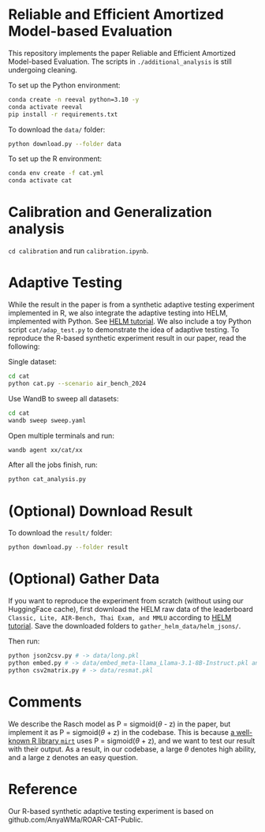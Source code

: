 # Reliable and Efficient Amortized Model-based Evaluation


This repository implements the paper Reliable and Efficient Amortized Model-based Evaluation.
The scripts in `./additional_analysis` is still undergoing cleaning.

To set up the Python environment:
```bash
conda create -n reeval python=3.10 -y
conda activate reeval
pip install -r requirements.txt
```


To download the `data/` folder:
```bash
python download.py --folder data
```


To set up the R environment:
```bash
conda env create -f cat.yml
conda activate cat
```


# Calibration and Generalization analysis
`cd calibration` and run `calibration.ipynb`.


# Adaptive Testing


While the result in the paper is from a synthetic adaptive testing experiment implemented in R, we also integrate the adaptive testing into HELM, implemented with Python. See [HELM tutorial](https://crfm-helm.readthedocs.io/en/latest/reeval/). We also include a toy Python script `cat/adap_test.py` to demonstrate the idea of adaptive testing. To reproduce the R-based synthetic experiment result in our paper, read the following:


Single dataset:
```bash
cd cat
python cat.py --scenario air_bench_2024
```


Use WandB to sweep all datasets:
```bash
cd cat
wandb sweep sweep.yaml
```


Open multiple terminals and run:
```bash
wandb agent xx/cat/xx
```


After all the jobs finish, run:
```bash
python cat_analysis.py
```


# (Optional) Download Result


To download the `result/` folder:
```bash
python download.py --folder result
```


# (Optional) Gather Data


If you want to reproduce the experiment from scratch (without using our HuggingFace cache), first download the HELM raw data of the leaderboard `Classic,
Lite, AIR-Bench, Thai Exam, and MMLU` according to [HELM tutorial](https://crfm-helm.readthedocs.io/en/latest/downloading_raw_results/). Save the downloaded folders to `gather_helm_data/helm_jsons/`.


Then run:
```bash
python json2csv.py # -> data/long.pkl
python embed.py # -> data/embed_meta-llama_Llama-3.1-8B-Instruct.pkl and data/embed_mistralai_Mistral-7B-Instruct-v0.3.pkl
python csv2matrix.py # -> data/resmat.pkl
```


# Comments


We describe the Rasch model as P = sigmoid($\theta$ - z) in the paper, but implement it as P = sigmoid($\theta$ + z) in the codebase. This is because [a well-known R library `mirt`](https://cran.r-project.org/web/packages/mirt/index.html) uses P = sigmoid($\theta$ + z), and we want to test our result with their output. As a result, in our codebase, a large $\theta$ denotes high ability, and a large z denotes an easy question.

# Reference

Our R-based synthetic adaptive testing experiment is based on github.com/AnyaWMa/ROAR-CAT-Public. 
